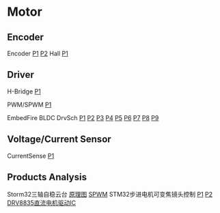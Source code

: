 # Motor
## Encoder
Encoder
[P1](https://user-images.githubusercontent.com/32056331/112433924-e063d700-8d7d-11eb-9915-9475f78eb9a4.png)
[P2](https://user-images.githubusercontent.com/32056331/112433959-ec4f9900-8d7d-11eb-9b58-32233ac91ec5.png)
Hall
[P1](https://user-images.githubusercontent.com/32056331/113250808-c41ee780-92f3-11eb-8e23-5d848ea15d42.png)

## Driver
H-Bridge
[P1](https://user-images.githubusercontent.com/32056331/116339443-00206c00-a810-11eb-918b-7011c66e76bf.png)

PWM/SPWM
[P1](https://user-images.githubusercontent.com/32056331/112958288-e50cfe80-9174-11eb-9361-bb233bdbce91.png)

EmbedFire BLDC DrvSch
[P1](https://user-images.githubusercontent.com/32056331/112434197-405a7d80-8d7e-11eb-8b98-2e6a4eac4bcd.png)
[P2](https://user-images.githubusercontent.com/32056331/112434202-42bcd780-8d7e-11eb-9669-2228633c9f75.png)
[P3](https://user-images.githubusercontent.com/32056331/112434206-43556e00-8d7e-11eb-8778-bd7f0d101a11.png)
[P4](https://user-images.githubusercontent.com/32056331/112434207-43ee0480-8d7e-11eb-858a-c321780ec052.png)
[P5](https://user-images.githubusercontent.com/32056331/112434209-451f3180-8d7e-11eb-9873-9a288a0676d8.png)
[P6](https://user-images.githubusercontent.com/32056331/112434213-45b7c800-8d7e-11eb-9eda-9d48f5da2c0f.png)
[P7](https://user-images.githubusercontent.com/32056331/112434214-46505e80-8d7e-11eb-935e-02e624c11483.png)
[P8](https://user-images.githubusercontent.com/32056331/112434218-46e8f500-8d7e-11eb-8cf8-015b4ac04e6b.png)
[P9](https://user-images.githubusercontent.com/32056331/112434220-47818b80-8d7e-11eb-87c6-f882674719d8.png)

## Voltage/Current Sensor
CurrentSense
[P1](https://user-images.githubusercontent.com/32056331/112567653-2f604980-8e1c-11eb-8d60-7a7c1d410725.png)


## Products Analysis
Storm32三轴自稳云台
[原理图](https://user-images.githubusercontent.com/32056331/112800734-a0189780-90a2-11eb-97fd-ee5a5bdc3293.png)
[SPWM]()
STM32步进电机可变焦镜头控制
[P1](https://user-images.githubusercontent.com/32056331/117523993-f526c200-afed-11eb-8c13-46ce8cde076f.png)
[P2](https://user-images.githubusercontent.com/32056331/117523998-066fce80-afee-11eb-9f3e-129307888994.png)
[DRV8835直流电机驱动IC](https://user-images.githubusercontent.com/32056331/117766885-cebd8c80-b262-11eb-9cf7-f7ddf1bd1304.jpg)

